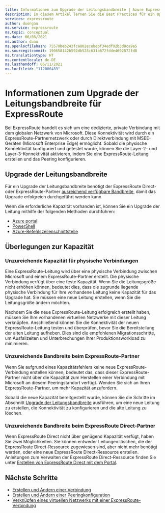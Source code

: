 ```yaml
---
title: Informationen zum Upgrade der Leitungsbandbreite | Azure ExpressRoute
description: In diesem Artikel lernen Sie die Best Practices für ein Upgrade der Leitungsbandbreite für ExpressRoute kennen.
services: expressroute
author: duongau
ms.service: expressroute
ms.topic: conceptual
ms.date: 06/08/2021
ms.author: duau
ms.openlocfilehash: 75570beb243fca802ecebebf34edf02b3d8ca9a5
ms.sourcegitcommit: 190658142b592db528c631a672fdde4692872fd8
ms.translationtype: HT
ms.contentlocale: de-DE
ms.lasthandoff: 06/11/2021
ms.locfileid: "112006489"
---
```

# <a name="about-upgrading-expressroute-circuit-bandwidth"></a>Informationen zum Upgrade der Leitungsbandbreite für ExpressRoute

Bei ExpressRoute handelt es sich um eine dedizierte, private Verbindung mit dem globalen Netzwerk von Microsoft. Diese Konnektivität wird durch ein ExpressRoute-Partnernetzwerk oder durch Direktverbindung mit MSEE-Geräten (Microsoft Enterprise Edge) ermöglicht. Sobald die physische Konnektivität konfiguriert und getestet wurde, können Sie die Layer-2- und Layer-3-Konnektivität aktivieren, indem Sie eine ExpressRoute-Leitung erstellen und das Peering konfigurieren.

## <a name="upgrade-circuit-bandwidth"></a><a name="upgrade"></a>Upgrade der Leitungsbandbreite

Für ein Upgrade der Leitungsbandbreite benötigt der ExpressRoute Direct- oder ExpressRoute-Partner [ausreichend verfügbare Bandbreite](#considerations), damit das Upgrade erfolgreich durchgeführt werden kann.

Wenn die erforderliche Kapazität vorhanden ist, können Sie ein Upgrade der Leitung mithilfe der folgenden Methoden durchführen:

* [Azure portal](expressroute-howto-circuit-portal-resource-manager.md#modify)
* [PowerShell](expressroute-howto-circuit-arm.md#modify)
* [Azure-Befehlszeilenschnittstelle](howto-circuit-cli.md#modify)

## <a name="capacity-considerations"></a><a name="considerations"></a>Überlegungen zur Kapazität

### <a name="insufficient-capacity-for-physical-connection"></a>Unzureichende Kapazität für physische Verbindungen

Eine ExpressRoute-Leitung wird über eine physische Verbindung zwischen Microsoft und einem ExpressRoute-Partner erstellt. Die physische Verbindung verfügt über eine feste Kapazität. Wenn Sie die Leitungsgröße nicht erhöhen können, bedeutet dies, dass die zugrunde liegende physische Verbindung für Ihre vorhandene Leitung keine Kapazität für das Upgrade hat. Sie müssen eine neue Leitung erstellen, wenn Sie die Leitungsgröße ändern möchten.

Nachdem Sie die neue ExpressRoute-Leitung erfolgreich erstellt haben, müssen Sie Ihre vorhandenen virtuellen Netzwerke mit dieser Leitung verknüpfen. Anschließend können Sie die Konnektivität der neuen ExpressRoute-Leitung testen und überprüfen, bevor Sie die Bereitstellung der alten Leitung aufheben. Dies sind die empfohlenen Migrationsschritte, um Ausfallzeiten und Unterbrechungen Ihrer Produktionsworkload zu minimieren.

### <a name="insufficient-expressroute-partner-bandwidth"></a><a name="bandwidth"></a>Unzureichende Bandbreite beim ExpressRoute-Partner

Wenn Sie aufgrund eines Kapazitätsfehlers keine neue ExpressRoute-Verbindung erstellen können, bedeutet das, dass dieser ExpressRoute-Partner nicht über die Kapazität zum Herstellen einer Verbindung mit Microsoft an diesem Peeringstandort verfügt. Wenden Sie sich an Ihren ExpressRoute-Partner, um mehr Kapazität anzufordern.

Sobald die neue Kapazität bereitgestellt wurde, können Sie die Schritte im Abschnitt [Upgrade der Leitungsbandbreite](#upgrade) ausführen, um eine neue Leitung zu erstellen, die Konnektivität zu konfigurieren und die alte Leitung zu löschen.


### <a name="insufficient-expressroute-direct-bandwidth"></a><a name="bandwidth"></a>Unzureichende Bandbreite beim ExpressRoute Direct-Partner

Wenn ExpressRoute Direct nicht über genügend Kapazität verfügt, haben Sie zwei Möglichkeiten. Sie können entweder Leitungen löschen, die der ExpressRoute Direct-Ressource zugewiesen sind, aber nicht mehr benötigt werden, oder eine neue ExpressRoute Direct-Ressource erstellen. Anleitungen zum Verwalten der ExpressRoute Direct-Ressource finden Sie unter [Erstellen von ExpressRoute Direct mit dem Portal](how-to-expressroute-direct-portal.md).

## <a name="next-steps"></a>Nächste Schritte

* [Erstellen und Ändern einer Verbindung](expressroute-howto-circuit-portal-resource-manager.md)
* [Erstellen und Ändern einer Peeringkonfiguration](expressroute-howto-routing-portal-resource-manager.md)
* [Verknüpfen eines virtuellen Netzwerks mit einer ExpressRoute-Verbindung](expressroute-howto-linkvnet-portal-resource-manager.md)
